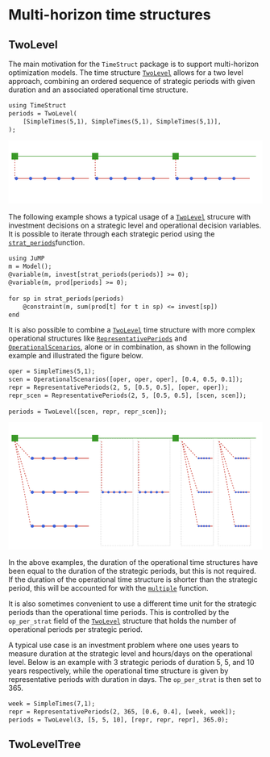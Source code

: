 # Multi-horizon time structures

## TwoLevel

The main motivation for the `TimeStruct` package is to support
multi-horizon optimization models. The time structure [`TwoLevel`](@ref) allows for a two level 
approach, combining an ordered sequence of strategic periods with given duration and an associated operational time structure. 
```@repl ts
using TimeStruct
periods = TwoLevel(
    [SimpleTimes(5,1), SimpleTimes(5,1), SimpleTimes(5,1)], 
);
```

![Illustration of TwoLevel](./../figures/twolevel.png)

The following example shows a typical usage of a [`TwoLevel`](@ref) strucure with investment 
decisions on a strategic level and operational decision variables. It is possible to iterate 
through each strategic period using the [`strat_periods`](@ref)function. 
```@repl ts 
using JuMP
m = Model();
@variable(m, invest[strat_periods(periods)] >= 0);
@variable(m, prod[periods] >= 0);

for sp in strat_periods(periods)
    @constraint(m, sum(prod[t] for t in sp) <= invest[sp])
end
```

It is also possible to combine a [`TwoLevel`](@ref) time structure with more complex
operational structures like [`RepresentativePeriods`](@ref) and [`OperationalScenarios`](@ref),
alone or in combination, as shown in the following example and illustrated the figure below.

```@repl ts
oper = SimpleTimes(5,1);
scen = OperationalScenarios([oper, oper, oper], [0.4, 0.5, 0.1]);
repr = RepresentativePeriods(2, 5, [0.5, 0.5], [oper, oper]);
repr_scen = RepresentativePeriods(2, 5, [0.5, 0.5], [scen, scen]);

periods = TwoLevel([scen, repr, repr_scen]);        
```

![Complex TwoLevel](./../figures/two_complex.png)

In the above examples, the duration of the operational time structures have
been equal to the duration of the strategic periods, but this is not required.
If the duration of the operational time structure is shorter than the strategic
period, this will be accounted for with the [`multiple`](@ref) function.

It is also sometimes convenient to use a different time unit for
the strategic periods than the operational time periods. This is
controlled by the `op_per_strat` field of the [`TwoLevel`](@ref) structure
that holds the number of operational periods per strategic period.

A typical use case is an investment problem where one uses years
to measure duration at the strategic level and hours/days on the operational level.
Below is an example with 3 strategic periods of duration 5, 5, and 10 years 
respectively, while the operational time structure is given by 
representative periods with duration in days. The `op_per_strat` is then set to 365.
```@repl ts
week = SimpleTimes(7,1);
repr = RepresentativePeriods(2, 365, [0.6, 0.4], [week, week]);
periods = TwoLevel(3, [5, 5, 10], [repr, repr, repr], 365.0);
```

## TwoLevelTree